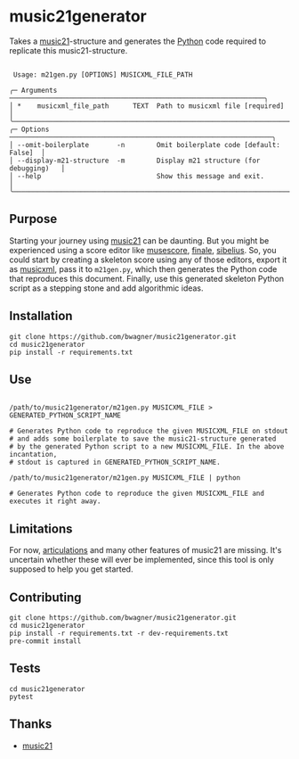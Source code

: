 # music21generator

Takes a [music21](https://web.mit.edu/music21/)-structure and generates the
[Python](https://www.python.org/) code required to replicate this music21-structure.

```console

 Usage: m21gen.py [OPTIONS] MUSICXML_FILE_PATH

╭─ Arguments ────────────────────────────────────────────────────────────────╮
│ *    musicxml_file_path      TEXT  Path to musicxml file [required]        │
╰────────────────────────────────────────────────────────────────────────────╯
╭─ Options ──────────────────────────────────────────────────────────────────╮
│ --omit-boilerplate       -n        Omit boilerplate code [default: False]  │
│ --display-m21-structure  -m        Display m21 structure (for debugging)   │
│ --help                             Show this message and exit.             │
╰────────────────────────────────────────────────────────────────────────────╯

```

## Purpose
Starting your journey using [music21](https://web.mit.edu/music21/) can be daunting.
But you might be experienced using a score editor like
[musescore](https://musescore.org), [finale](https://www.finalemusic.com),
[sibelius](https://www.avid.com/sibelius). So, you could start by creating a skeleton
score using any of those editors, export it as
[musicxml](https://www.musicxml.com), pass it to `m21gen.py`, which then generates the
Python code that reproduces this document. Finally, use this generated
skeleton Python script as a stepping stone and add algorithmic ideas.

## Installation
```console
git clone https://github.com/bwagner/music21generator.git
cd music21generator
pip install -r requirements.txt
```

## Use
```console

/path/to/music21generator/m21gen.py MUSICXML_FILE > GENERATED_PYTHON_SCRIPT_NAME

# Generates Python code to reproduce the given MUSICXML_FILE on stdout
# and adds some boilerplate to save the music21-structure generated
# by the generated Python script to a new MUSICXML_FILE. In the above incantation,
# stdout is captured in GENERATED_PYTHON_SCRIPT_NAME.

/path/to/music21generator/m21gen.py MUSICXML_FILE | python

# Generates Python code to reproduce the given MUSICXML_FILE and executes it right away.
```

## Limitations
For now,
[articulations](https://web.mit.edu/music21/doc/moduleReference/moduleArticulations.html) and
many other features of music21 are missing.
It's uncertain whether these will ever be implemented, since this tool is only supposed to
help you get started.

## Contributing
```console
git clone https://github.com/bwagner/music21generator.git
cd music21generator
pip install -r requirements.txt -r dev-requirements.txt
pre-commit install
```

## Tests
```console
cd music21generator
pytest
```

## Thanks
- [music21](https://web.mit.edu/music21/)
